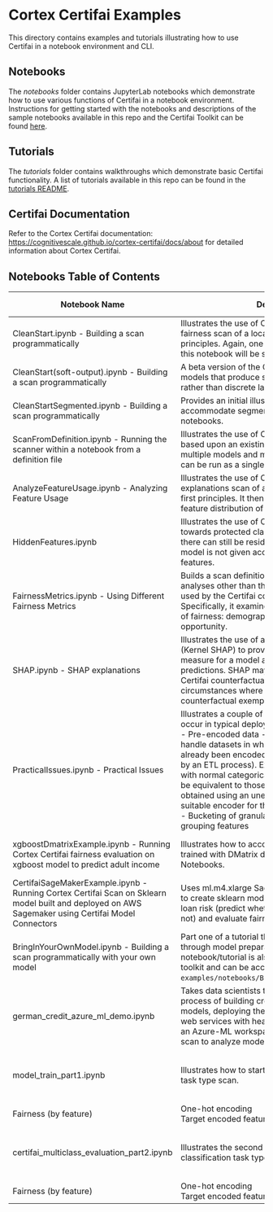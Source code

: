 # Cortex Certifai Examples

This directory contains examples and tutorials illustrating how to use Certifai in a notebook environment and CLI.

## Notebooks

The *notebooks* folder contains JupyterLab notebooks which demonstrate how to use various functions of Certifai in a notebook environment. Instructions for getting started with the notebooks and descriptions of the sample notebooks available in this repo and the Certifai Toolkit can be found [here](https://cognitivescale.github.io/cortex-certifai/docs/toolkit/notebook-usage/jupyter).

## Tutorials

The *tutorials* folder contains walkthroughs which demonstrate basic Certifai functionality. A list of tutorials available in this repo can be found in the [tutorials README](/tutorials/README.md).

## Certifai Documentation

Refer to the Cortex Certifai documentation: https://cognitivescale.github.io/cortex-certifai/docs/about for detailed information about Cortex Certifai.

## Notebooks Table of Contents

| Notebook Name | Description | Task Type | Model Types | Evaluation Types | Key Properties |
| --- | --- | --- | --- | --- | --- |
| CleanStart.ipynb - Building a scan programmatically |  Illustrates the use of Certifai to create and run a fairness scan of a locally defined model from first principles. Again, one of the scan runs produced by this notebook will be saved for viewing |  Binary classification |  SVM <br /> Logistic Regression |  Fairness (by feature) |   |
|  CleanStart(soft-output).ipynb - Building a scan programmatically |  A beta version of the CleanStart notebook for models that produce soft outputs (like probabilities) rather than discrete labels. |  Binary classification | SVM <br /> Logistic Regression | Fairness (by feature) | Soft outputs |
| CleanStartSegmented.ipynb - Building a scan programmatically |  Provides an initial illustration of how to accommodate segmented models in Certifai notebooks. |  Binary classification | SVM <br /> Logistic Regression  | Fairness (by feature) |  Segmented models |
| ScanFromDefinition.ipynb - Running the scanner within a notebook from a definition file  | Illustrates the use of Certifai to generate reports based upon an existing scan definition, with multiple models and multiple analysis types which can be run as a single evaluation.   | Binary classification  | Logistic Regression  |  Fairness (by feature) |   |
|  AnalyzeFeatureUsage.ipynb - Analyzing Feature Usage | Illustrates the use of Certifai to create and run an explanations scan of a locally defined model from first principles. It then analyzes and displays feature distribution of the counterfactuals.  |  Binary classification | Decision Tree <br /> Logistic Regression | Explanations |  Feature Occurrence <br /> Frequency by Model |
| HiddenFeatures.ipynb |  Illustrates the use of Certifai to analyze bias towards protected classes in a model. We show there can still be residual unfairness even if the model is not given access to the protected features. |  Binary classification |  Logistic Regression |  Fairness <br /> Explanations |  Protected features |
| FairnessMetrics.ipynb - Using Different Fairness Metrics | Builds a scan definition to perform multiple fairness analyses other than the burden-based default used by the Certifai counterfactual framework. Specifically, it examines two widely used measures of fairness: demographic parity and equal opportunity. | Binary Classification | SVM <br /> Logistic Regression | Fairness | Demographic parity <br /> Equal opportunity <br /> Ground Truth |
| SHAP.ipynb - SHAP explanations | Illustrates the use of an alternative explanation type (Kernel SHAP) to provide both an explainability measure for a model and explanations for individual predictions. SHAP may be used as an alternative to Certifai counterfactual explanation in circumstances where feature weights rather than counterfactual exemplars are preferred. | Binary Clasification | SVM <br /> Logistic Regression | Explanations  | SHAP Explanations |
|  PracticalIssues.ipynb - Practical Issues | Illustrates a couple of practical issues that may occur in typical deployments: <br /> - Pre-encoded data - this notebook shows how to handle datasets in which categorical features have already been encoded as one-hot columns (e.g. - by an ETL process). Explanations are still surfaced with normal categorical values, and the results will be equivalent to those which would have been obtained using an unencoded dataset (with a suitable encoder for the model). <br /> - Bucketing of granular or continuous fairness grouping features | Binary Classification | SVM <br /> Logistic Regression | Fairness (burden) | One-hot encoding <br /> Numerical fairness feature groups |
| xgboostDmatrixExample.ipynb - Running Cortex Certifai fairness evaluation on xgboost model to predict adult income | Illustrates how to accommodate Xgboost models trained with DMatrix data structure in Certifai Notebooks. | Binary Classification | Xboost (XBG) | Fairness | Xboost models <br /> DMatrix data structure
| CertifaiSageMakerExample.ipynb - Running Cortex Certifai Scan on Sklearn model built and deployed on AWS Sagemaker using Certifai Model Connectors | Uses ml.m4.xlarge Sagemaker notebook instance to create sklearn models to classify german credit loan risk (predict whether loan will be granted or not) and evaluate fairness. | Binary Classification | SVM <br /> Logistic Regression | Fairness |  Sagemaker |
| BringInYourOwnModel.ipynb - Building a scan programmatically with your own model | Part one of a tutorial that takes data scientists through model preparation and scan. This notebook/tutorial is also packaged as part of the toolkit and can be accessed at `examples/notebooks/BringingInYourOwnModel.ipynb`. | Binary Classification | SVM <br /> Logistic Regression | Fairness  <br /> Explainability <br />  Robustness |   |
| german_credit_azure_ml_demo.ipynb | Takes data scientists through the end-to-end process of building credit risk (loan approval) models, deploying the models as containerized web services with header-based authentication in an Azure-ML workspace, and running a Certifai scan to analyze model fairness. | Binary Classification  | SVM <br /> Logistic Regression | Fairness (by feature) | Azure Machine Learning Notebook VM  |
| model_train_part1.ipynb |  Illustrates how to start the multiclass classification task type scan. |  Multiclass Classification |  Logistic Regression | Performance Metric: Accuracy  <br /> Explainability-Explanations <br />
Fairness (by feature) | One-hot encoding <br /> Target encoded features |  
| certifai_multiclass_evaluation_part2.ipynb |  Illustrates the second part of the multiclass classification task type. |  Multiclass Classification |  Logistic Regression | Performance Metric: Accuracy  <br /> Explainability-Explanations <br />
Fairness (by feature) | One-hot encoding <br /> Target encoded features |
